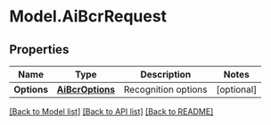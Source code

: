 # Model.AiBcrRequest
## Properties
Name | Type | Description | Notes
------------ | ------------- | ------------- | -------------
**Options** | [**AiBcrOptions**](AiBcrOptions.md) | Recognition options              | [optional] 



[[Back to Model list]](README.md#documentation-for-models) [[Back to API list]](README.md#documentation-for-api-endpoints) [[Back to README]](README.md)


